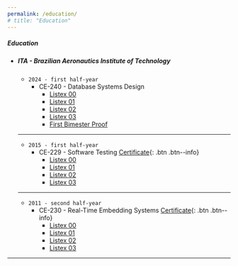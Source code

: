 ```yaml
---
permalink: /education/
# title: "Education"
---
```


##### __Education__
- ##### ITA - Brazilian Aeronautics Institute of Technology
  - ```2024 - first half-year```
    - CE-240 - Database Systems Design 
        - [Listex 00](https://stra-uss.github.io/assets/ita/ce-240/listex00.pdf)
        - [Listex 01](https://stra-uss.github.io/assets/ita/ce-240/listex01.pdf)
        - [Listex 02](https://stra-uss.github.io/assets/ita/ce-240/listex02.pdf)
        - [Listex 03](https://stra-uss.github.io/assets/ita/ce-240/listex03.pdf)
        - [First Bimester Proof](https://stra-uss.github.io/assets/ce-240-projeto-de-sistemas-de-banco-de-dados-prova-01.pdf)
  ---        
  - ```2015 - first half-year```
    - CE-229 - Software Testing [Certificate](https://stra-uss.github.io/assets/ita/ce-229/ce229-certificate.pdf){: .btn .btn--info}
        - [Listex 00](https://stra-uss.github.io/assets/ita/ce-229/listex00.pdf)
        - [Listex 01](https://stra-uss.github.io/assets/ita/ce-229/listex01.pdf)
        - [Listex 02](https://stra-uss.github.io/assets/ita/ce-229/listex02.pdf)
        - [Listex 03](https://stra-uss.github.io/assets/ita/ce-229/listex03.pdf)
  ---
  - ```2011 - second half-year```
     - CE-230 - Real-Time Embedding Systems [Certificate](https://stra-uss.github.io/assets/ita/ce-230/ce230-certificate.pdf){: .btn .btn--info}
        - [Listex 00](https://stra-uss.github.io/assets/ita/ce-230/listex00.pdf)
        - [Listex 01](https://stra-uss.github.io/assets/ita/ce-230/listex01.pdf)
        - [Listex 02](https://stra-uss.github.io/assets/ita/ce-230/listex02.pdf)
        - [Listex 03](https://stra-uss.github.io/assets/ita/ce-230/listex03.pdf)     
---
